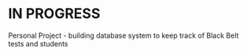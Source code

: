 # IN PROGRESS

Personal Project - building database system to keep track of Black Belt tests and students
